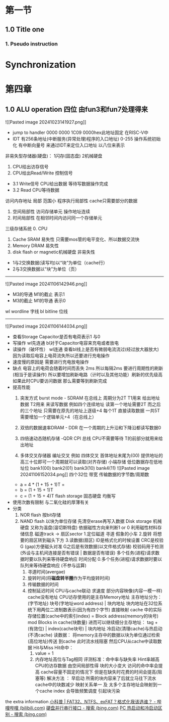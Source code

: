 
# 第一节

## 1.0 Title one
### 1. Pseudo instruction
	
# Synchronization


# 第四章




## 1.0 ALU operation 四位 由fun3和fun7处理得来
![[Pasted image 20241023141927.png]]



  - jump to handler
	0000 0000 1C09 0000hex此地址固定 在RISC-V中
  - IDT 有256条地址(中断服务(异常处理)程序的入口地址) 0-255 操作系统初始化
	有中断向量号 来通过IDT来定位入口地址 以八位来表示






























非易失型存储器(硬盘)：
1闪存(固态盘)
2机械硬盘





1. CPU给出访存信号
2. CPU给出Read/Write 控制信号
 - 3.1 Write信号 CPU给出数据 等待写数据操作完成
 - 3.2 Read CPU等待数据

访问内存地址 局部 范围小
程序执行局部性 cache只需要部分的数据
1. 空间局部性
	访问存储单元 操作地址连续
2. 时间局部性
	在相邻时间内访问同一个存储单元



三级存储系统
0. CPU
1. Cache SRAM 易失性 只需要mos管的电平变化、所以数据交流快
2. Memory DRAM 易失性
3. disk flash or magnetic机械硬盘 非易失性
- 1与2交换数据(读写均)以“块”为单位（cache行）
- 2与3交换数据以“块”为单位（页）
---

![[Pasted image 20241106142946.png]]
- M3的导通 M1的截止 表示1
- M3的截止 M1的导通 表示0

wl wordline 字线
bl bitline 位线

---

![[Pasted image 20241106144034.png]]
- 查看Storage Capacitor是否有电荷表示1 与0
- 写操作 wl先连通 bl对于Capacitor电容来充电或者放电
- 读操作（破坏性） wl连通 查看bl线上是否有微弱电流流过(经过放大器放大) 因为读取后电容上电荷流失所以还要进行充电操作
- 速度慢的原因是 需要进行充电放电操作
- 缺点 
	电容上的电荷会随着时间而丢失 2ms
	所以每隔2ms 要进行周期性的刷新 (相当于是读操作) 所以要增加刷新电路（计时以及其他功能）刷新的优先级高 如果此时CPU要访问数据 那么需要等到刷新完成
- 提高性能
	1. 突发方式 burst mode - SDRAM 在总线上
		周期分为2T
		T1用来 给出地址数据
		T2用来 来读写数据
		例如四个连续地址
			读第一个地址需要2T
			而之后的三个地址 只需要在原先的地址上逐级+4 每个1T 直接读取数据
			一共5T
		需要增加一个逻辑单元+4（在总线上）
	2. 双倍的数据速率DRAM   - DDR
		在一个周期的上升沿和下降沿都读写数据0
	3. 四倍速动态随机存储 -QDR
		CPI         总线 
		CPU不需要等待
		T的前部分就用来给出地址
		
	1. 多体交叉存储器
		编址交叉 
		例如 四体交叉
			首体地址末尾为(00) 提供地址的高三十位即可一个周期就可以读取(对齐存储) 
			小端存储 低位数据存在低地址位
			bank1(00)       bank2(01)      bank3(10)        bank4(11)
	![[Pasted image 20241106152034.png]]
	四个32位
	带宽 传输数据的字节数/周期数
	- a = 4 * (1 + 15 + 1)T = 
	- b = (1 + 15 + 1)T
	- c = (1 + 15 + 4)T
flash storage 固态硬盘
均衡写
- 使用次数有限制 与二氧化硅的厚薄有关
- 分类
	1. NOR flash 按bit存储
	2. NAND flash 以块为单位存储 先清空erase再写入数据
Disk storage 机械硬盘
又称为温盘(温切斯特盘)
	依据磁性方向来判断1 or 0
	利用磁性材料存储信息
	磁道track -> 扇区sector
	1.定位磁道  寻道
		假象的小车
	2.旋转
		将想要的扇区转到磁头下方 
	3.读数据(扇区)
	ID是格式化的时候设置
		CRC是校验 
	G (gap)方便磁头对准 
	G之后是有效数据(以文件格式存储)
	校验码用于检测(外设与主机间连接是否有错误 | 数据是否有错误)
	 多个任务(进程)请求数据时要以队列来等待硬盘响应
	时间分配
		0.多个任务(进程)请求数据时要以队列来等待硬盘响应 (不参与运算)
		1. 寻道时间(avergae)
		2. 旋转时间(将**磁盘转半圈**作为平均旋转时间)
		3. 传输数据的时间
		4. 控制延迟时间
CPU与cache联动 求速度
	部分内容映像(内容一模一样)
	cache没有地址
	CPU访存使用的是主存Memory地址
	主存地址分为：(字节地址)
	块号(字地址word address)            |              块内地址
	块内地址在32位系统下用两位二进制数表示(因为有四个字节)
	直接映射 
		cache 中的实际存储位置(cache中的索引index) = 
		Block address(memory的块号) mod Blocks in cache(块数量)
	进而可以继续细分主存地址：
	    tag +(有效位) | index(cache块号) | 块内地址
	冷启动(清理cache)与热启动(不清cache)
	读数据： 将memory主存中的数据以块为单位通过检索(高位地址)传送 到cache 此时流水线阻塞 然后CPU从cache中读取数据
	Hit与Miss
		Hit命中：
			1. value = 1
			2. 内存地址高位与Tag相同
	评测标准：命中率与缺失率
	Hint率越高 CPU的访存数据 
	由空间局部性得 块的大小变大 访问的命中率会提高 cache容量不固定的情况下 
	但是在缺失时花费的时间会提高(阻塞等)
		解决方法 ：
		早启动 所需的块内容来了后就立马往下流水
	cache中的块数减少 映射关系单一 及 太多个主存地址会映射到一个cache index 会导致频繁调度 引起块污染

the extra information
[小科普 | FAT32、NTFS、exFAT？格式化我该选谁？ - 哔哩哔哩 (bilibili.com)](https://www.bilibili.com/opus/134323427145258263)
[硬盘并行串行接口 - 搜索 (bing.com)](https://cn.bing.com/search?pglt=673&q=%E7%A1%AC%E7%9B%98%E5%B9%B6%E8%A1%8C%E4%B8%B2%E8%A1%8C%E6%8E%A5%E5%8F%A3&cvid=89ffeb91fa5d4280829c05dcaf802997&gs_lcrp=EgZjaHJvbWUyBggAEEUYOTIGCAEQABhAMgYIAhAAGEAyBggDEAAYQDIGCAQQABhAMgYIBRAAGEAyBggGEAAYQDIGCAcQABhAMgYICBAAGEDSAQkxMDg4N2owajGoAgiwAgE&FORM=ANNTA1&adppc=EdgeStart&PC=U531)
[PC 热启动和冷启动区别 - 搜索 (bing.com)](https://cn.bing.com/search?q=PC+%E7%83%AD%E5%90%AF%E5%8A%A8%E5%92%8C%E5%86%B7%E5%90%AF%E5%8A%A8%E5%8C%BA%E5%88%AB&qs=n&form=QBRE&sp=-1&lq=0&pq=pc%E7%83%AD%E5%90%AF%E5%8A%A8%E5%92%8C%E5%86%B7%E5%90%AF%E5%8A%A8%E5%8C%BA%E5%88%AB&sc=9-11&sk=&cvid=8C75A2481A914749BF02D40236C4AA54&ghsh=0&ghacc=0&ghpl=)

